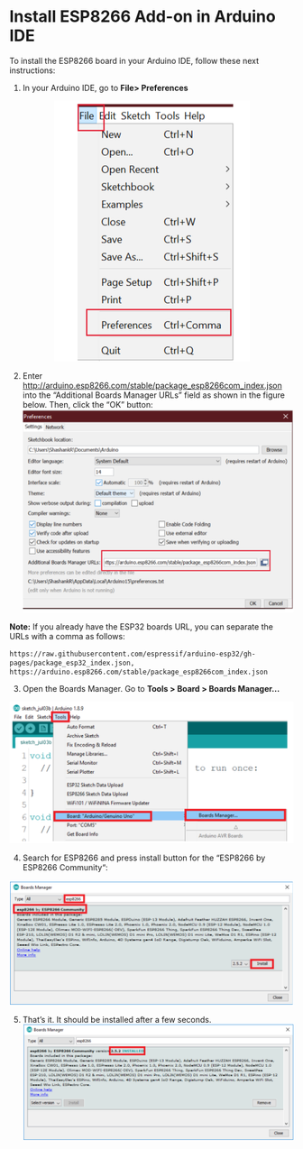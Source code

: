# Install ESP8266 Add-on in Arduino IDE

To install the ESP8266 board in your Arduino IDE, follow these next instructions:

1. In your Arduino IDE, go to **File> Preferences**

<!-- ![File](pictures/file.png) -->
<div style="text-align: center;">
<img src="pictures/file.png" alt="Example Image" width="347" height="463">
</div>

2. Enter http://arduino.esp8266.com/stable/package_esp8266com_index.json into the “Additional Boards Manager URLs” field as shown in the figure below. Then, click the “OK” button:
![Preferences](/pictures/prefernences.png)

**Note:** If you already have the ESP32 boards URL, you can separate the URLs with a comma as follows:

```
https://raw.githubusercontent.com/espressif/arduino-esp32/gh-pages/package_esp32_index.json,
https://arduino.esp8266.com/stable/package_esp8266com_index.json
```

3. Open the Boards Manager. Go to **Tools > Board > Boards Manager…**

![Board manager](/pictures/board_manager.png)

4. Search for ESP8266 and press install button for the “ESP8266 by ESP8266 Community“:

![Esp](/pictures/esp%20community.png)

5. That’s it. It should be installed after a few seconds.
![Installed](/pictures/installed.png)

